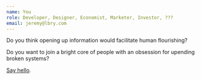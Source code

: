 ```yaml
---
name: You
role: Developer, Designer, Economist, Marketer, Investor, ???
email: jeremy@lbry.com
---
```


Do you think opening up information would facilitate human flourishing?

Do you want to join a bright core of people with an obsession for upending broken systems?

[Say hello](mailto:jeremy@lbry.com).
